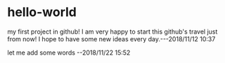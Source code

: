 # hello-world
my first project in github!
I am very happy to start this github's travel just from now!
I hope to have some new ideas every day.---2018/11/12 10:37

let me add some words --2018/11/22 15:52